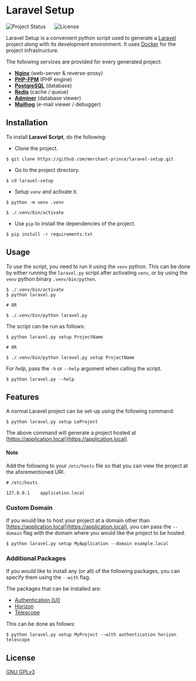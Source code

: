 # Laravel Setup

![Project Status](https://img.shields.io/badge/status-active-brightgreen?style=flat-square)
&nbsp;&nbsp;&nbsp;&nbsp;
![License](https://img.shields.io/badge/license-GNU%20GPLv3-brightgreen?style=flat-square)

Laravel Setup is a convenient python script used to generate a [Laravel](https://laravel.com) project along with its
development environment. It uses [Docker](https://www.docker.com) for the project infrastructure.

The following services are provided for every generated project:

* **[Nginx](https://www.nginx.com)** (web-server & reverse-proxy)
* **[PHP-FPM](https://www.php.net/manual/en/install.fpm.php)** (PHP engine)
* **[PostgreSQL](https://www.postgresql.org)** (database)
* **[Redis](https://redis.io)** (cache / queue)
* **[Adminer](https://www.adminer.org)** (database viewer)
* **[Mailhog](https://github.com/mailhog/MailHog)** (e-mail viewer / debugger)


## Installation

To install **Laravel Script**, do the following:

* Clone the project.

```shell script
$ git clone https://github.com/merchant-prince/laravel-setup.git
```

* Go to the project directory.

```shell script
$ cd laravel-setup
```

* Setup ```venv``` and activate it.

```shell script
$ python -m venv .venv

$ ./.venv/bin/activate
```

* Use ```pip``` to install the dependencies of the project.

```shell script
$ pip install -r requirements.txt
```


## Usage

To use the script, you need to run it using the ```venv``` python. This can be done by either running the
```laravel.py``` script after activating ```venv```, or by using the ```venv``` python binary ```.venv/bin/python```.

```shell script
$ ./.venv/bin/activate
$ python laravel.py

# OR

$ ./.venv/bin/python laravel.py
```

The script can be run as follows:

```shell script
$ python laravel.py setup ProjectName

# OR

$ ./.venv/bin/python laravel.py setup ProjectName
```

For *help*, pass the ```-h``` or ```--help``` argument when calling the script.

```shell script
$ python laravel.py --help
```


## Features

A normal Laravel project can be set-up using the following command:

```shell script
$ python laravel.py setup LeProject
```

The above command will generate a project hosted at [https://application.local](https://application.local).


#### Note
Add the following to your ```/etc/hosts``` file so that you can view the project at the aforementioned URI.

```shell script
# /etc/hosts

127.0.0.1    application.local
```


### Custom Domain

If you would like to host your project at a domain other than [https://application.local](https://application.local),
you can pass the ```--domain``` flag with the domain where you would like the project to be hosted.

```shell script
$ python laravel.py setup MyApplication --domain example.local
```


### Additional Packages

If you would like to install any (or all) of the following packages, you can specify them using the ```--with``` flag.

The packages that can be installed are:

* [Authentication (UI)](https://laravel.com/docs/7.x/frontend)
* [Horizon](https://laravel.com/docs/7.x/horizon)
* [Telescope](https://laravel.com/docs/7.x/telescope)

This can be done as follows:

```shell script
$ python laravel.py setup MyProject --with authentication horizon telescope
```


## License

[GNU GPLv3](https://choosealicense.com/licenses/gpl-3.0)